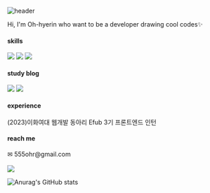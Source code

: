 ![header](https://capsule-render.vercel.app/api?type=waving&color=0:fcf9bd,100:2eceff&text=FE%20developer,%20%20Hyerin&fontColor=ffffff&fontSize=30 )

<p>Hi, I'm Oh-hyerin who want to be a developer drawing cool codes✨ </p>
<div>
<h4>skills</h4>
<img src="https://img.shields.io/badge/javascript-yellow"/>
<img src="https://img.shields.io/badge/typescript-blue"/>
<img src="https://img.shields.io/badge/react-skyblue"/>
<br/>
<h4>study blog</h4>
<a href="shy-tellurium-52b.notion.site"><img src="https://img.shields.io/badge/notion-white"/></a>
<a href="https://velog.io/@roseis00"><img src="https://img.shields.io/badge/velog-black"/></a>
<h4>experience</h4>
<p>(2023)이화여대 웹개발 동아리 Efub 3기 프론트엔드 인턴</p>
<h4>reach me</h4> 
✉ 555ohr@gmail.com
<br/>
<br/>
<img src="https://github-readme-stats.vercel.app/api/top-langs/?username=ooherin&layout=compact">
<br/>
  
![Anurag's GitHub stats](https://github-readme-stats.vercel.app/api?username=ooherin&show_icons=true&theme=radical)
<br/>
</div>
